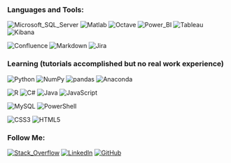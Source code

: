### Languages and Tools:
![Microsoft_SQL_Server](https://img.shields.io/badge/-Microsoft_SQL_Server-cc2927?style=for-the-badge&logo=microsoft-sql-server&logoColor=FFFFFF)
![Matlab](https://img.shields.io/badge/-MatLab-0076A8?style=for-the-badge&logo=mathworks&logoColor=FFFFFF)
![Octave](https://img.shields.io/badge/-Octave-0790c0?style=for-the-badge&logo=octave&logoColor=FFFFFF)
![Power_BI](https://img.shields.io/badge/-Power_BI-F2C811?style=for-the-badge&logo=Power-BI&logoColor=000000)
![Tableau](https://img.shields.io/badge/-Tableau-E97627?style=for-the-badge&logo=tableau&logoColor=FFFFFF)
![Kibana](https://img.shields.io/badge/-Kibana-005571?style=for-the-badge&logo=kibana&logoColor=FFFFFF)

![Confluence](https://img.shields.io/badge/-Confluence-172B4D?style=for-the-badge&logo=Confluence&logoColor=FFFFFF)
![Markdown](https://img.shields.io/badge/-Markdown-000000?style=for-the-badge&logo=Markdown&logoColor=FFFFFF)
![Jira](https://img.shields.io/badge/-Jira-3776AB?style=for-the-badge&logo=Jira&logoColor=FFFFFF)

### Learning (tutorials accomplished but no real work experience)
![Python](https://img.shields.io/badge/-Python-3776AB?style=for-the-badge&logo=Python&logoColor=FFFFFF)
![NumPy](https://img.shields.io/badge/-NumPy-013243?style=for-the-badge&logo=NumPy&logoColor=FFFFFF)
![pandas](https://img.shields.io/badge/-pandas-150458?style=for-the-badge&logo=pandas&logoColor=FFFFFF)
![Anaconda](https://img.shields.io/badge/-Anaconda-44A833?style=for-the-badge&logo=Anaconda&logoColor=FFFFFF)

![R](https://img.shields.io/badge/-R-276DC3?style=for-the-badge&logo=R&logoColor=FFFFFF)
![C#](https://img.shields.io/badge/-C_%23-239120?style=for-the-badge&logo=C-Sharp&logoColor=FFFFFF)
![Java](https://img.shields.io/badge/-Java-007396?style=for-the-badge&logo=Java&logoColor=000000)
![JavaScript](https://img.shields.io/badge/-JavaScript-F7DF1E?style=for-the-badge&logo=JavaScript&logoColor=000000)

![MySQL](https://img.shields.io/badge/-MySQL-4479A1?style=for-the-badge&logo=MySQL&logoColor=FFFFFF)
![PowerShell](https://img.shields.io/badge/-PowerShell-5391fe?style=for-the-badge&logo=PowerShell&logoColor=FFFFFF)

![CSS3](https://img.shields.io/badge/-CSS3-1572B6?style=for-the-badge&logo=CSS3&logoColor=FFFFFF)
![HTML5](https://img.shields.io/badge/-HTML5-E34F26?style=for-the-badge&logo=HTML5&logoColor=FFFFFF)

 <!--![Looker](https://img.shields.io/badge/-Looker-4285F4?style=for-the-badge&logo=Looker&logoColor=FFFFFF)-->
### Follow Me:
[![Stack_Overflow](https://img.shields.io/badge/-Stack_Overflow-F58025?style=for-the-badge&logo=Stack-Overflow&logoColor=FFFFFF)](https://stackoverflow.com/users/6165594/denis)
[![LinkedIn](https://img.shields.io/badge/-LinkedIn-0A66C2?style=for-the-badge&logo=linkedin&logoColor=FFFFFF)](https://www.linkedin.com/in/denis-sipchenko)
[![GitHub](https://img.shields.io/badge/-GitHub-181717?style=for-the-badge&logo=GitHub&logoColor=FFFFFF)](https://github.com/DenisSipchenko)
